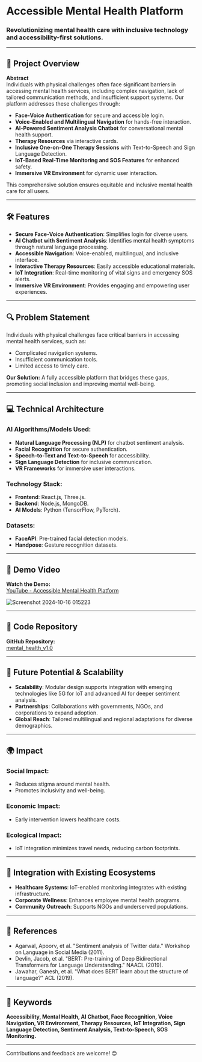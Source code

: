 # Accessible Mental Health Platform

### Revolutionizing mental health care with inclusive technology and accessibility-first solutions.

---

## 🌟 Project Overview

**Abstract**  
Individuals with physical challenges often face significant barriers in accessing mental health services, including complex navigation, lack of tailored communication methods, and insufficient support systems. Our platform addresses these challenges through:

- **Face-Voice Authentication** for secure and accessible login.  
- **Voice-Enabled and Multilingual Navigation** for hands-free interaction.  
- **AI-Powered Sentiment Analysis Chatbot** for conversational mental health support.  
- **Therapy Resources** via interactive cards.  
- **Inclusive One-on-One Therapy Sessions** with Text-to-Speech and Sign Language Detection.  
- **IoT-Based Real-Time Monitoring and SOS Features** for enhanced safety.  
- **Immersive VR Environment** for dynamic user interaction.

This comprehensive solution ensures equitable and inclusive mental health care for all users.

---

## 🛠 Features

- **Secure Face-Voice Authentication**: Simplifies login for diverse users.  
- **AI Chatbot with Sentiment Analysis**: Identifies mental health symptoms through natural language processing.  
- **Accessible Navigation**: Voice-enabled, multilingual, and inclusive interface.  
- **Interactive Therapy Resources**: Easily accessible educational materials.  
- **IoT Integration**: Real-time monitoring of vital signs and emergency SOS alerts.  
- **Immersive VR Environment**: Provides engaging and empowering user experiences.

---

## 🔍 Problem Statement

Individuals with physical challenges face critical barriers in accessing mental health services, such as:

- Complicated navigation systems.
- Insufficient communication tools.  
- Limited access to timely care.

**Our Solution:** A fully accessible platform that bridges these gaps, promoting social inclusion and improving mental well-being.

---

## 💻 Technical Architecture

### AI Algorithms/Models Used:
- **Natural Language Processing (NLP)** for chatbot sentiment analysis.  
- **Facial Recognition** for secure authentication.  
- **Speech-to-Text and Text-to-Speech** for accessibility.  
- **Sign Language Detection** for inclusive communication.  
- **VR Frameworks** for immersive user interactions.

### Technology Stack:
- **Frontend**: React.js, Three.js.  
- **Backend**: Node.js, MongoDB.  
- **AI Models**: Python (TensorFlow, PyTorch).  

### Datasets:
- **FaceAPI**: Pre-trained facial detection models.  
- **Handpose**: Gesture recognition datasets.  

---

## 🔗 Demo Video

**Watch the Demo:**  
[YouTube - Accessible Mental Health Platform](https://youtu.be/cBjXdItvFVY)

![Screenshot 2024-10-16 015223](https://github.com/user-attachments/assets/70db01b4-00dc-453b-8ecf-5dced8c6c967)

---

## 📂 Code Repository

**GitHub Repository:**  
[mental_health_v1.0](https://github.com/ak8057/mental_health_v1.0.git)

---

## 🚀 Future Potential & Scalability

- **Scalability**: Modular design supports integration with emerging technologies like 5G for IoT and advanced AI for deeper sentiment analysis.  
- **Partnerships**: Collaborations with governments, NGOs, and corporations to expand adoption.  
- **Global Reach**: Tailored multilingual and regional adaptations for diverse demographics.  

---

## 🌍 Impact

### Social Impact:
- Reduces stigma around mental health.  
- Promotes inclusivity and well-being.

### Economic Impact:
- Early intervention lowers healthcare costs.  

### Ecological Impact:
- IoT integration minimizes travel needs, reducing carbon footprints.

---

## 🤝 Integration with Existing Ecosystems

- **Healthcare Systems**: IoT-enabled monitoring integrates with existing infrastructure.  
- **Corporate Wellness**: Enhances employee mental health programs.  
- **Community Outreach**: Supports NGOs and underserved populations.  

---

## 📘 References

- Agarwal, Apoorv, et al. "Sentiment analysis of Twitter data." Workshop on Language in Social Media (2011).  
- Devlin, Jacob, et al. "BERT: Pre-training of Deep Bidirectional Transformers for Language Understanding." NAACL (2019).  
- Jawahar, Ganesh, et al. "What does BERT learn about the structure of language?" ACL (2019).  

---

## 🎯 Keywords

**Accessibility, Mental Health, AI Chatbot, Face Recognition, Voice Navigation, VR Environment, Therapy Resources, IoT Integration, Sign Language Detection, Sentiment Analysis, Text-to-Speech, SOS Monitoring.**

---

Contributions and feedback are welcome! 😊  
